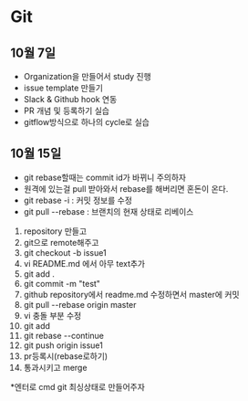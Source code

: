 # Git

## 10월 7일

* Organization을 만들어서 study 진행
* issue template 만들기
* Slack & Github hook 연동
* PR 개념 및 등록하기 실습
* gitflow방식으로 하나의 cycle로 실습

## 10월 15일

* git rebase할때는 commit id가 바뀌니 주의하자
* 원격에 있는걸 pull 받아와서 rebase를 해버리면 혼돈이 온다.
* git rebase -i : 커밋 정보를 수정
* git pull --rebase : 브랜치의 현재 상태로 리베이스

1. repository 만들고
2. git으로 remote해주고
3. git checkout -b issue1
4. vi README.md 에서 아무 text추가
5. git add .
6. git commit -m "test"
7. github repository에서 readme.md 수정하면서 master에 커밋
8. git pull --rebase origin master
9. vi 충돌 부분 수정
10. git add
11. git rebase --continue
12. git push origin issue1
13. pr등록시(rebase로하기)
14. 통과시키고 merge

*엔터로 cmd git 최싱상태로 만들어주자

